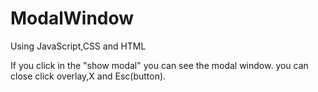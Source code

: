 # ModalWindow

Using JavaScript,CSS and HTML

If you click in the "show modal" you can see the modal window.
you can close click overlay,X and Esc(button).
